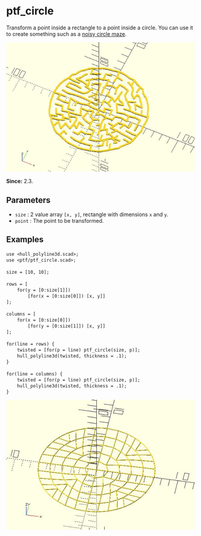 # ptf_circle

Transform a point inside a rectangle to a point inside a circle. You can use it to create something such as a [noisy circle maze](https://github.com/JustinSDK/dotSCAD/blob/master/examples/maze/noisy_circle_maze.scad).

![ptf_circle](images/lib2x-ptf_circle-1.JPG)

**Since:** 2.3.

## Parameters

- `size` : 2 value array `[x, y]`, rectangle with dimensions `x` and `y`.
- `point` : The point to be transformed.

## Examples

    use <hull_polyline3d.scad>;
    use <ptf/ptf_circle.scad>;

    size = [10, 10];

    rows = [
        for(y = [0:size[1]])
            [for(x = [0:size[0]]) [x, y]]
    ];

    columns = [
        for(x = [0:size[0]])
            [for(y = [0:size[1]]) [x, y]]
    ];

    for(line = rows) {
        twisted = [for(p = line) ptf_circle(size, p)];
        hull_polyline3d(twisted, thickness = .1);
    }

    for(line = columns) {
        twisted = [for(p = line) ptf_circle(size, p)];
        hull_polyline3d(twisted, thickness = .1);
    }

![ptf_circle](images/lib2x-ptf_circle-2.JPG)

